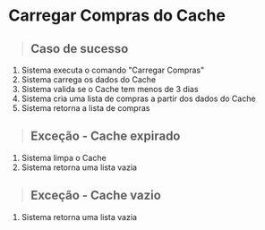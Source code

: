 # Carregar Compras do Cache

> ## Caso de sucesso
1. Sistema executa o comando "Carregar Compras"
2. Sistema carrega os dados do Cache
3. Sistema valida se o Cache tem menos de 3 dias
4. Sistema cria uma lista de compras a partir dos dados do Cache
5. Sistema retorna a lista de compras
   
> ## Exceção - Cache expirado
1. Sistema limpa o Cache
2. Sistema retorna uma lista vazia

> ## Exceção - Cache vazio
1. Sistema retorna uma lista vazia

